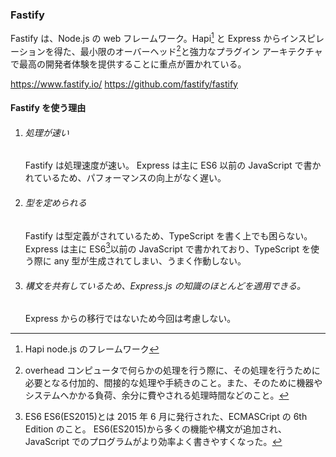 ### Fastify

Fastify は、Node.js の web フレームワーク。Hapi[^1] と Express からインスピレーションを得た、最小限のオーバーヘッド[^2]と強力なプラグイン アーキテクチャで最高の開発者体験を提供することに重点が置かれている。

https://www.fastify.io/
https://github.com/fastify/fastify

[^1]:
    Hapi
    node.js のフレームワーク

[^2]:
    overhead
    コンピュータで何らかの処理を行う際に、その処理を行うために必要となる付加的、間接的な処理や手続きのこと。また、そのために機器やシステムへかかる負荷、余分に費やされる処理時間などのこと。

#### Fastify を使う理由

1. ###### 処理が速い

   Fastify は処理速度が速い。
   Express は主に ES6 以前の JavaScript で書かれているため、パフォーマンスの向上がなく遅い。

1. ###### 型を定められる

   Fastify は型定義がされているため、TypeScript を書く上でも困らない。
   Express は主に ES6[^3]以前の JavaScript で書かれており、TypeScript を使う際に any 型が生成されてしまい、うまく作動しない。

   [^3]:
       ES6
       ES6(ES2015)とは 2015 年 6 月に発行された、ECMASCript の 6th Edition のこと。 ES6(ES2015)から多くの機能や構文が追加され、JavaScript でのプログラムがより効率よく書きやすくなった。

1. ###### 構文を共有しているため、Express.js の知識のほとんどを適用できる。
   Express からの移行ではないため今回は考慮しない。
